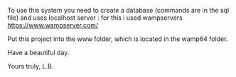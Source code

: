 To use this system you need to create a database (commands are in the sql file) and uses localhost server :
for this i used wampservers https://www.wampserver.com/ 

Put this project into the www folder, which is located in the wamp64 folder.

Have a beautiful day.

Yours truly, L.B.
